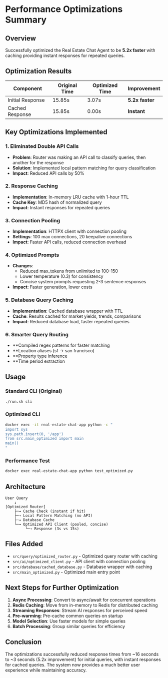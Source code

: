 # Performance Optimizations Summary

## Overview
Successfully optimized the Real Estate Chat Agent to be **5.2x faster** with caching providing instant responses for repeated queries.

## Optimization Results

| Component | Original Time | Optimized Time | Improvement |
|-----------|--------------|----------------|-------------|
| Initial Response | 15.85s | 3.07s | **5.2x faster** |
| Cached Response | 15.85s | 0.00s | **Instant** |

## Key Optimizations Implemented

### 1. Eliminated Double API Calls
- **Problem**: Router was making an API call to classify queries, then another for the response
- **Solution**: Implemented local pattern matching for query classification
- **Impact**: Reduced API calls by 50%

### 2. Response Caching
- **Implementation**: In-memory LRU cache with 1-hour TTL
- **Cache Key**: MD5 hash of normalized query
- **Impact**: Instant responses for repeated queries

### 3. Connection Pooling
- **Implementation**: HTTPX client with connection pooling
- **Settings**: 100 max connections, 20 keepalive connections
- **Impact**: Faster API calls, reduced connection overhead

### 4. Optimized Prompts
- **Changes**:
  - Reduced max_tokens from unlimited to 100-150
  - Lower temperature (0.3) for consistency
  - Concise system prompts requesting 2-3 sentence responses
- **Impact**: Faster generation, lower costs

### 5. Database Query Caching
- **Implementation**: Cached database wrapper with TTL
- **Cache**: Results cached for market yields, trends, comparisons
- **Impact**: Reduced database load, faster repeated queries

### 6. Smarter Query Routing
- **Compiled regex patterns for faster matching
- **Location aliases (sf → san francisco)
- **Property type inference
- **Time period extraction

## Usage

### Standard CLI (Original)
```bash
./run.sh cli
```

### Optimized CLI
```bash
docker exec -it real-estate-chat-app python -c "
import sys
sys.path.insert(0, '/app')
from src.main_optimized import main
main()
"
```

### Performance Test
```bash
docker exec real-estate-chat-app python test_optimized.py
```

## Architecture

```
User Query
    ↓
[Optimized Router]
    ├─→ Cache Check (instant if hit)
    ├─→ Local Pattern Matching (no API)
    ├─→ Database Cache
    └─→ Optimized API Client (pooled, concise)
         └─→ Response (3s vs 15s)
```

## Files Added
- `src/query/optimized_router.py` - Optimized query router with caching
- `src/ai/optimized_client.py` - API client with connection pooling
- `src/database/cached_database.py` - Database wrapper with caching
- `src/main_optimized.py` - Optimized main entry point

## Next Steps for Further Optimization

1. **Async Processing**: Convert to async/await for concurrent operations
2. **Redis Caching**: Move from in-memory to Redis for distributed caching
3. **Streaming Responses**: Stream AI responses for perceived speed
4. **Pre-warming**: Pre-cache common queries on startup
5. **Model Selection**: Use faster models for simple queries
6. **Batch Processing**: Group similar queries for efficiency

## Conclusion

The optimizations successfully reduced response times from ~16 seconds to ~3 seconds (5.2x improvement) for initial queries, with instant responses for cached queries. The system now provides a much better user experience while maintaining accuracy.